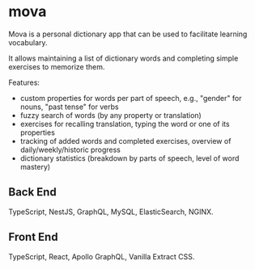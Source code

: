 # mova

Mova is a personal dictionary app that can be used to facilitate learning vocabulary.

It allows maintaining a list of dictionary words and completing simple exercises to memorize them.

Features:
- custom properties for words per part of speech, e.g., "gender" for nouns, "past tense" for verbs
- fuzzy search of words (by any property or translation)
- exercises for recalling translation, typing the word or one of its properties
- tracking of added words and completed exercises, overview of daily/weekly/historic progress
- dictionary statistics (breakdown by parts of speech, level of word mastery)

## Back End

TypeScript, NestJS, GraphQL, MySQL, ElasticSearch, NGINX.

## Front End

TypeScript, React, Apollo GraphQL, Vanilla Extract CSS.
